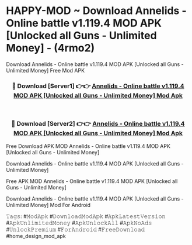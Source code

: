 # HAPPY-MOD ~ Download Annelids - Online battle v1.119.4 MOD APK [Unlocked all Guns - Unlimited Money] - (4rmo2)
Download Annelids - Online battle v1.119.4 MOD APK [Unlocked all Guns - Unlimited Money] Free Mod APK

<div align="center">
<h3>🔴 Download [Server1] 👉👉 <a href="https://apk-comot.site?title=Annelids_-_Online_battle_v1.119.4_MOD_APK_[Unlocked_all_Guns_-_Unlimited_Money]">Annelids - Online battle v1.119.4 MOD APK [Unlocked all Guns - Unlimited Money] Mod Apk</a></h3><br>

<h3>🔴 Download [Server2] 👉👉 <a href="https://apk-comot.site?title=Annelids_-_Online_battle_v1.119.4_MOD_APK_[Unlocked_all_Guns_-_Unlimited_Money]">Annelids - Online battle v1.119.4 MOD APK [Unlocked all Guns - Unlimited Money] Mod Apk</a></h3>
</div>


Free Download APK MOD Annelids - Online battle v1.119.4 MOD APK [Unlocked all Guns - Unlimited Money]

Download Annelids - Online battle v1.119.4 MOD APK [Unlocked all Guns - Unlimited Money] 

Free APK MOD Annelids - Online battle v1.119.4 MOD APK [Unlocked all Guns - Unlimited Money] 

Download Annelids - Online battle v1.119.4 MOD APK [Unlocked all Guns - Unlimited Money] Mod For Android

𝚃𝚊𝚐𝚜: #𝙼𝚘𝚍𝙰𝚙𝚔 #𝙳𝚘𝚠𝚗𝚕𝚘𝚊𝚍𝙼𝚘𝚍𝙰𝚙𝚔 #𝙰𝚙𝚔𝙻𝚊𝚝𝚎𝚜𝚝𝚅𝚎𝚛𝚜𝚒𝚘𝚗 #𝙰𝚙𝚔𝚄𝚗𝚕𝚒𝚖𝚒𝚝𝚎𝚍𝙼𝚘𝚗𝚎𝚢 #𝙰𝚙𝚔𝚄𝚗𝚕𝚘𝚌𝚔𝙰𝚕𝚕 #𝙰𝚙𝚔𝙽𝚘𝙰𝚍𝚜 #𝚄𝚗𝚕𝚘𝚌𝚔𝙿𝚛𝚎𝚖𝚒𝚞𝚖 #𝙵𝚘𝚛𝙰𝚗𝚍𝚛𝚘𝚒𝚍 #𝙵𝚛𝚎𝚎𝙳𝚘𝚠𝚗𝚕𝚘𝚊𝚍 #home_design_mod_apk